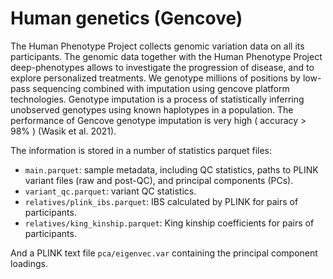 # Human genetics (Gencove) 

The Human Phenotype Project collects genomic variation data on all its participants. The genomic data together with the Human Phenotype Project  deep-phenotypes allows to investigate the progression of disease, and to explore personalized treatments. We genotype millions of positions by low-pass sequencing combined with imputation using gencove platform technologies. Genotype imputation is a process of statistically inferring unobserved genotypes using known haplotypes in a population. The performance of Gencove genotype imputation is very high ( accuracy > 98% ) (Wasik et al. 2021). 

The information is stored in a number of statistics parquet files:
- `main.parquet`: sample metadata, including QC statistics, paths to PLINK variant files (raw and post-QC), and principal components (PCs).
- `variant_qc.parquet`: variant QC statistics.
- `relatives/plink_ibs.parquet`: IBS calculated by PLINK for pairs of participants.
- `relatives/king_kinship.parquet`: King kinship coefficients for pairs of participants.

And a PLINK text file `pca/eigenvec.var` containing the principal component loadings.